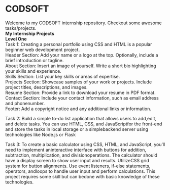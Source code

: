 # CODSOFT
Welcome to my CODSOFT internship repository. Checkout some awesome tasks/projects.<br>
<b>My Internship Projects</b><br>
<b>Level One</b><br>
Task 1: Creating a personal portfolio using CSS and HTML is a popular beginner web development project.<br>
Header Section: Add your name or a logo at the top. Optionally, include a brief introduction or tagline.<br>
About Section: Insert an image of yourself. Write a short bio highlighting your skills and experience.<br>
Skills Section: List your key skills or areas of expertise.<br>
Projects Section: Showcase samples of your work or projects. Include project titles, descriptions, and images.<br>
Resume Section: Provide a link to download your resume in PDF format.<br>
Contact Section: Include your contact information, such as email address and phonenumber.<br>
Footer: Add a copyright notice and any additional links or information.<br>

Task 2: Build a simple to-do list application that allows users to add,edit, and delete tasks. You can use HTML, CSS, and JavaScriptfor the front-end and store the tasks in local storage or a simplebackend server using technologies like Node.js or Flask

Task 3: To create a basic calculator using CSS, HTML, and JavaScript, you'll need to implement aninteractive interface with buttons for addition, subtraction, multiplication, and divisionoperations. The calculator should have a display screen to show user input and results. UtilizeCSS grid system for button alignments. Use event listeners, if-else statements, operators, andloops to handle user input and perform calculations. This project requires some skill but can bedone with basic knowledge of these technologies.
